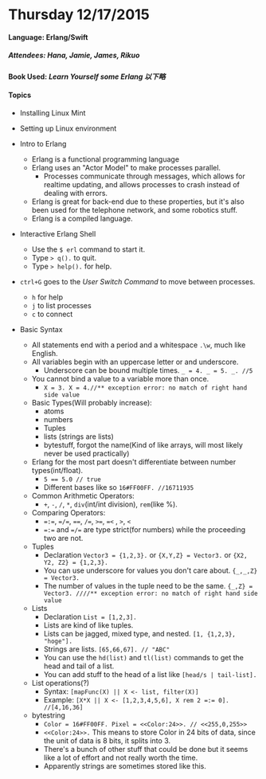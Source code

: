 # Thursday 12/17/2015

#### Language: Erlang/Swift
##### Attendees: Hana, Jamie, James, Rikuo

#### Book Used: _Learn Yourself some Erlang 以下略_

#### Topics
  - Installing Linux Mint
  - Setting up Linux environment

  - Intro to Erlang
    - Erlang is a functional programming language
    - Erlang uses an "Actor Model" to make processes parallel.
      - Processes communicate through messages, which allows for realtime updating, and allows processes to crash instead of dealing with errors.
    - Erlang is great for back-end due to these properties, but it's also been used for the telephone network, and some robotics stuff.
    - Erlang is a compiled language.
  - Interactive Erlang Shell
    - Use the `$ erl` command to start it.
    - Type `> q().` to quit.
    - Type `> help().` for help.
  - `ctrl+G` goes to the _User Switch Command_ to move between processes.
    - `h` for help
    - `j` to list processes
    - `c` to connect
  - Basic Syntax
    - All statements end with a period and a whitespace `.\w`, much like English.
    - All variables begin with an uppercase letter or and underscore.
      - Underscore can be bound multiple times. `_ = 4. _ = 5. _. //5`
    - You cannot bind a value to a variable more than once.
      - `X = 3. X = 4.//** exception error: no match of right hand side value`
    - Basic Types(Will probably increase):
      - atoms
      - numbers
      - Tuples
      - lists (strings are lists)
      - bytestuff, forgot the name(Kind of like arrays, will most likely never be used practically)
    - Erlang for the most part doesn't differentiate between number types(int/float).
      - `5 == 5.0 // true`
      - Different bases like so `16#FF00FF. //16711935`
    - Common Arithmetic Operators:
      - `+`, `-`, `/`, `*`, `div`(int/int division), `rem`(like %).
    - Comparing Operators:
      - `=:=`, `=/=`, `==`, `/=`, `>=`, `=<` , `>`, `<`
      - `=:=` and `=/=` are type strict(for numbers) while the proceeding two are not.
    - Tuples
      - Declaration `Vector3 = {1,2,3}.` or `{X,Y,Z} = Vector3.` or `{X2, Y2, Z2} = {1,2,3}.`
      - You can use underscore for values you don't care about. `{_,_,Z} = Vector3.`
      - The number of values in the tuple need to be the same. `{_,Z} = Vector3. ////** exception error: no match of right hand side value`
    - Lists
      - Declaration `List = [1,2,3]. `
      - Lists are kind of like tuples.
      - Lists can be jagged, mixed type, and nested. `[1, {1,2,3}, "hoge"].`
      - Strings are lists. `[65,66,67]. // "ABC"`
      - You can use the `hd(list)` and `tl(list)` commands to get the head and tail of a list.
      - You can add stuff to the head of a list like `[head/s | tail-list].`
    - List operations(?)
      - Syntax: `[mapFunc(X) || X <- list, filter(X)]`
      - Example: `[X*X || X <- [1,2,3,4,5,6], X rem 2 =:= 0]. //[4,16,36]`
    - bytestring
      - `Color = 16#FF00FF. Pixel = <<Color:24>>. // <<255,0,255>>`
      - `<<Color:24>>.` This means to store Color in 24 bits of data, since the unit of data is 8 bits, it splits into 3.
      - There's a bunch of other stuff that could be done but it seems like a lot of effort and not really worth the time.
      - Apparently strings are sometimes stored like this.
